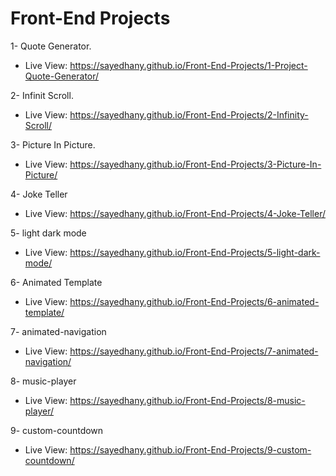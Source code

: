 # Front-End Projects

1- Quote Generator.

- Live View: https://sayedhany.github.io/Front-End-Projects/1-Project-Quote-Generator/

2- Infinit Scroll.

- Live View: https://sayedhany.github.io/Front-End-Projects/2-Infinity-Scroll/

3- Picture In Picture.

- Live View: https://sayedhany.github.io/Front-End-Projects/3-Picture-In-Picture/

4- Joke Teller

- Live View: https://sayedhany.github.io/Front-End-Projects/4-Joke-Teller/

5- light dark mode

- Live View: https://sayedhany.github.io/Front-End-Projects/5-light-dark-mode/

6- Animated Template

- Live View: https://sayedhany.github.io/Front-End-Projects/6-animated-template/

7- animated-navigation

- Live View: https://sayedhany.github.io/Front-End-Projects/7-animated-navigation/

8- music-player

- Live View: https://sayedhany.github.io/Front-End-Projects/8-music-player/

9- custom-countdown

- Live View: https://sayedhany.github.io/Front-End-Projects/9-custom-countdown/

